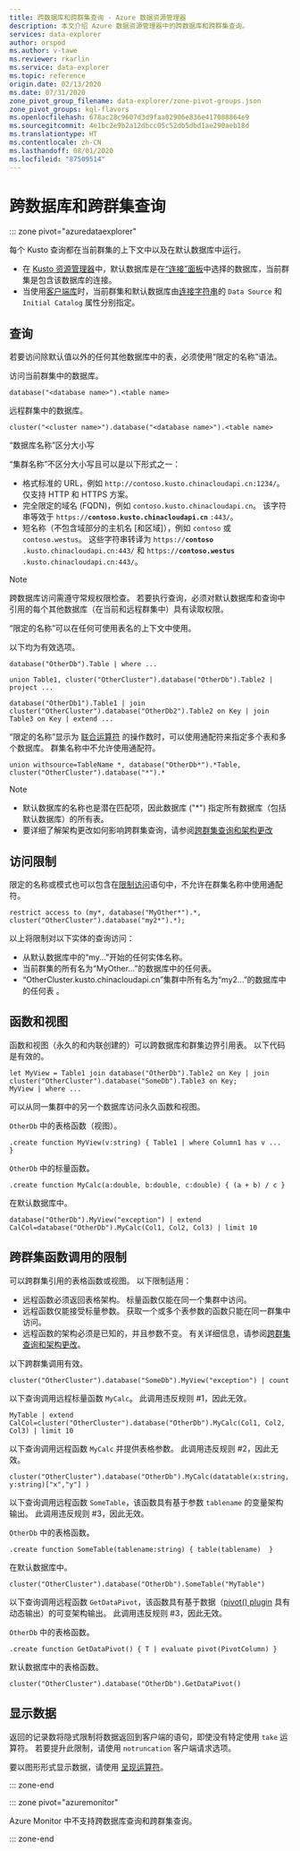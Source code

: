 ```yaml
---
title: 跨数据库和跨群集查询 - Azure 数据资源管理器
description: 本文介绍 Azure 数据资源管理器中的跨数据库和跨群集查询。
services: data-explorer
author: orspod
ms.author: v-tawe
ms.reviewer: rkarlin
ms.service: data-explorer
ms.topic: reference
origin.date: 02/13/2020
ms.date: 07/31/2020
zone_pivot_group_filename: data-explorer/zone-pivot-groups.json
zone_pivot_groups: kql-flavors
ms.openlocfilehash: 678ac28c9607d3d9faa02906e836e417088864e9
ms.sourcegitcommit: 4e1bc2e9b2a12dbcc05c52db5dbd1ae290aeb18d
ms.translationtype: HT
ms.contentlocale: zh-CN
ms.lasthandoff: 08/01/2020
ms.locfileid: "87509514"
---
```

# <a name="cross-database-and-cross-cluster-queries"></a>跨数据库和跨群集查询

::: zone pivot="azuredataexplorer"

每个 Kusto 查询都在当前群集的上下文中以及在默认数据库中运行。
* 在 [Kusto 资源管理器](../tools/kusto-explorer.md)中，默认数据库是在[“连接”面板](../tools/kusto-explorer.md#connections-panel)中选择的数据库，当前群集是包含该数据库的连接。
* 当使用[客户端库](../api/netfx/about-kusto-data.md)时，当前群集和默认数据库由[连接字符串](../api/connection-strings/kusto.md)的 `Data Source` 和 `Initial Catalog` 属性分别指定。

## <a name="queries"></a>查询
若要访问除默认值以外的任何其他数据库中的表，必须使用“限定的名称”语法。

访问当前群集中的数据库。

```kusto
database("<database name>").<table name>
```

远程群集中的数据库。
```kusto
cluster("<cluster name>").database("<database name>").<table name>
```

“数据库名称”区分大小写

“集群名称”不区分大小写且可以是以下形式之一：
   * 格式标准的 URL，例如 `http://contoso.kusto.chinacloudapi.cn:1234/`。 仅支持 HTTP 和 HTTPS 方案。
   * 完全限定的域名 (FQDN)，例如 `contoso.kusto.chinacloudapi.cn`。 该字符串等效于 `https://`**`contoso.kusto.chinacloudapi.cn`** `:443/`。
   * 短名称（不包含域部分的主机名 [和区域]），例如 `contoso` 或 `contoso.westus`。 这些字符串转译为 `https://`**`contoso`** `.kusto.chinacloudapi.cn:443/` 和 `https://`**`contoso.westus`** `.kusto.chinacloudapi.cn:443/`。

> [!NOTE]
> 跨数据库访问需遵守常规权限检查。
> 若要执行查询，必须对默认数据库和查询中引用的每个其他数据库（在当前和远程群集中）具有读取权限。

“限定的名称”可以在任何可使用表名的上下文中使用。

以下均为有效选项。

```kusto
database("OtherDb").Table | where ...

union Table1, cluster("OtherCluster").database("OtherDb").Table2 | project ...

database("OtherDb1").Table1 | join cluster("OtherCluster").database("OtherDb2").Table2 on Key | join Table3 on Key | extend ...
```

“限定的名称”显示为 [联合运算符](./unionoperator.md) 的操作数时，可以使用通配符来指定多个表和多个数据库。 群集名称中不允许使用通配符。

```kusto
union withsource=TableName *, database("OtherDb*").*Table, cluster("OtherCluster").database("*").*
```

> [!NOTE]
> * 默认数据库的名称也是潜在匹配项，因此数据库 ("&#42;") 指定所有数据库（包括默认数据库）的所有表。
> * 要详细了解架构更改如何影响跨群集查询，请参阅[跨群集查询和架构更改](../concepts/crossclusterandschemachanges.md)

## <a name="access-restriction"></a>访问限制

限定的名称或模式也可以包含在[限制访问](./restrictstatement.md)语句中，不允许在群集名称中使用通配符。

```kusto
restrict access to (my*, database("MyOther*").*, cluster("OtherCluster").database("my2*").*);
```

以上将限制对以下实体的查询访问：

* 从默认数据库中的“my...”开始的任何实体名称。 
* 当前群集的所有名为“MyOther...”的数据库中的任何表。
* “OtherCluster.kusto.chinacloudapi.cn”集群中所有名为“my2...”的数据库中的任何表 。

## <a name="functions-and-views"></a>函数和视图

函数和视图（永久的和内联创建的）可以跨数据库和群集边界引用表。 以下代码是有效的。

```kusto
let MyView = Table1 join database("OtherDb").Table2 on Key | join cluster("OtherCluster").database("SomeDb").Table3 on Key;
MyView | where ...
```

可以从同一集群中的另一个数据库访问永久函数和视图。

`OtherDb` 中的表格函数（视图）。

```kusto
.create function MyView(v:string) { Table1 | where Column1 has v ...  }  
```

`OtherDb` 中的标量函数。

```kusto
.create function MyCalc(a:double, b:double, c:double) { (a + b) / c }  
```

在默认数据库中。

```kusto
database("OtherDb").MyView("exception") | extend CalCol=database("OtherDb").MyCalc(Col1, Col2, Col3) | limit 10
```

## <a name="limitations-of-cross-cluster-function-calls"></a>跨群集函数调用的限制

可以跨群集引用的表格函数或视图。 以下限制适用：

* 远程函数必须返回表格架构。 标量函数仅能在同一个集群中访问。
* 远程函数仅能接受标量参数。 获取一个或多个表参数的函数只能在同一群集中访问。
* 远程函数的架构必须是已知的，并且参数不变。 有关详细信息，请参阅[跨群集查询和架构更改](../concepts/crossclusterandschemachanges.md)。

以下跨群集调用有效。

```kusto
cluster("OtherCluster").database("SomeDb").MyView("exception") | count
```

以下查询调用远程标量函数 `MyCalc`。
此调用违反规则 #1，因此无效。

```kusto
MyTable | extend CalCol=cluster("OtherCluster").database("OtherDb").MyCalc(Col1, Col2, Col3) | limit 10
```

以下查询调用远程函数 `MyCalc` 并提供表格参数。
此调用违反规则 #2，因此无效。

```kusto
cluster("OtherCluster").database("OtherDb").MyCalc(datatable(x:string, y:string)["x","y"] )
```

以下查询调用远程函数 `SomeTable`，该函数具有基于参数 `tablename` 的变量架构输出。
此调用违反规则 #3，因此无效。

`OtherDb` 中的表格函数。

```kusto
.create function SomeTable(tablename:string) { table(tablename)  }  
```

在默认数据库中。

```kusto
cluster("OtherCluster").database("OtherDb").SomeTable("MyTable")
```

以下查询调用远程函数 `GetDataPivot`，该函数具有基于数据（[pivot() plugin](pivotplugin.md) 具有动态输出）的可变架构输出。
此调用违反规则 #3，因此无效。

`OtherDb` 中的表格函数。

```kusto
.create function GetDataPivot() { T | evaluate pivot(PivotColumn) }  
```

默认数据库中的表格函数。

```kusto
cluster("OtherCluster").database("OtherDb").GetDataPivot()
```

## <a name="displaying-data"></a>显示数据

返回的记录数将隐式限制将数据返回到客户端的语句，即使没有特定使用 `take` 运算符。 若要提升此限制，请使用 `notruncation` 客户端请求选项。

要以图形形式显示数据，请使用 [呈现运算符](renderoperator.md)。

::: zone-end

::: zone pivot="azuremonitor"

Azure Monitor 中不支持跨数据库查询和跨群集查询。

::: zone-end
